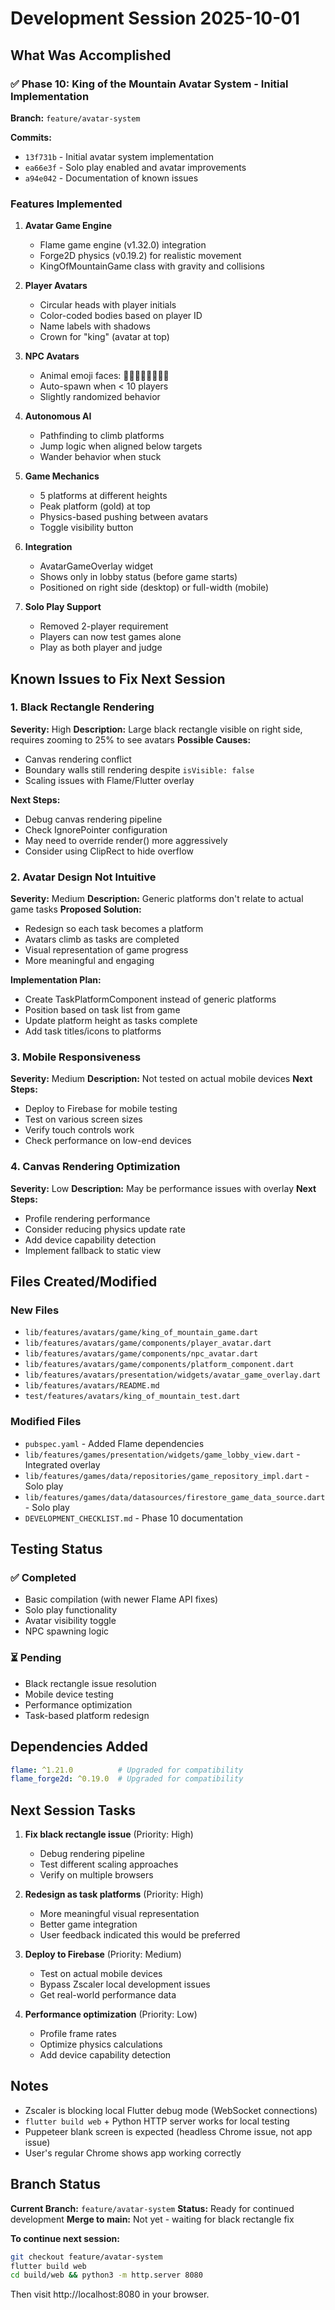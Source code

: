 # Development Session 2025-10-01

## What Was Accomplished

### ✅ Phase 10: King of the Mountain Avatar System - Initial Implementation

**Branch:** `feature/avatar-system`

**Commits:**
- `13f731b` - Initial avatar system implementation
- `ea66e3f` - Solo play enabled and avatar improvements
- `a94e042` - Documentation of known issues

### Features Implemented

1. **Avatar Game Engine**
   - Flame game engine (v1.32.0) integration
   - Forge2D physics (v0.19.2) for realistic movement
   - KingOfMountainGame class with gravity and collisions

2. **Player Avatars**
   - Circular heads with player initials
   - Color-coded bodies based on player ID
   - Name labels with shadows
   - Crown for "king" (avatar at top)

3. **NPC Avatars**
   - Animal emoji faces: 🐶🐱🐭🐹🐰🦊🐻🐼
   - Auto-spawn when < 10 players
   - Slightly randomized behavior

4. **Autonomous AI**
   - Pathfinding to climb platforms
   - Jump logic when aligned below targets
   - Wander behavior when stuck

5. **Game Mechanics**
   - 5 platforms at different heights
   - Peak platform (gold) at top
   - Physics-based pushing between avatars
   - Toggle visibility button

6. **Integration**
   - AvatarGameOverlay widget
   - Shows only in lobby status (before game starts)
   - Positioned on right side (desktop) or full-width (mobile)

7. **Solo Play Support**
   - Removed 2-player requirement
   - Players can now test games alone
   - Play as both player and judge

## Known Issues to Fix Next Session

### 1. Black Rectangle Rendering
**Severity:** High
**Description:** Large black rectangle visible on right side, requires zooming to 25% to see avatars
**Possible Causes:**
- Canvas rendering conflict
- Boundary walls still rendering despite `isVisible: false`
- Scaling issues with Flame/Flutter overlay

**Next Steps:**
- Debug canvas rendering pipeline
- Check IgnorePointer configuration
- May need to override render() more aggressively
- Consider using ClipRect to hide overflow

### 2. Avatar Design Not Intuitive
**Severity:** Medium
**Description:** Generic platforms don't relate to actual game tasks
**Proposed Solution:**
- Redesign so each task becomes a platform
- Avatars climb as tasks are completed
- Visual representation of game progress
- More meaningful and engaging

**Implementation Plan:**
- Create TaskPlatformComponent instead of generic platforms
- Position based on task list from game
- Update platform height as tasks complete
- Add task titles/icons to platforms

### 3. Mobile Responsiveness
**Severity:** Medium
**Description:** Not tested on actual mobile devices
**Next Steps:**
- Deploy to Firebase for mobile testing
- Test on various screen sizes
- Verify touch controls work
- Check performance on low-end devices

### 4. Canvas Rendering Optimization
**Severity:** Low
**Description:** May be performance issues with overlay
**Next Steps:**
- Profile rendering performance
- Consider reducing physics update rate
- Add device capability detection
- Implement fallback to static view

## Files Created/Modified

### New Files
- `lib/features/avatars/game/king_of_mountain_game.dart`
- `lib/features/avatars/game/components/player_avatar.dart`
- `lib/features/avatars/game/components/npc_avatar.dart`
- `lib/features/avatars/game/components/platform_component.dart`
- `lib/features/avatars/presentation/widgets/avatar_game_overlay.dart`
- `lib/features/avatars/README.md`
- `test/features/avatars/king_of_mountain_test.dart`

### Modified Files
- `pubspec.yaml` - Added Flame dependencies
- `lib/features/games/presentation/widgets/game_lobby_view.dart` - Integrated overlay
- `lib/features/games/data/repositories/game_repository_impl.dart` - Solo play
- `lib/features/games/data/datasources/firestore_game_data_source.dart` - Solo play
- `DEVELOPMENT_CHECKLIST.md` - Phase 10 documentation

## Testing Status

### ✅ Completed
- Basic compilation (with newer Flame API fixes)
- Solo play functionality
- Avatar visibility toggle
- NPC spawning logic

### ⏳ Pending
- Black rectangle issue resolution
- Mobile device testing
- Performance optimization
- Task-based platform redesign

## Dependencies Added

```yaml
flame: ^1.21.0          # Upgraded for compatibility
flame_forge2d: ^0.19.0  # Upgraded for compatibility
```

## Next Session Tasks

1. **Fix black rectangle issue** (Priority: High)
   - Debug rendering pipeline
   - Test different scaling approaches
   - Verify on multiple browsers

2. **Redesign as task platforms** (Priority: High)
   - More meaningful visual representation
   - Better game integration
   - User feedback indicated this would be preferred

3. **Deploy to Firebase** (Priority: Medium)
   - Test on actual mobile devices
   - Bypass Zscaler local development issues
   - Get real-world performance data

4. **Performance optimization** (Priority: Low)
   - Profile frame rates
   - Optimize physics calculations
   - Add device capability detection

## Notes

- Zscaler is blocking local Flutter debug mode (WebSocket connections)
- `flutter build web` + Python HTTP server works for local testing
- Puppeteer blank screen is expected (headless Chrome issue, not app issue)
- User's regular Chrome shows app working correctly

## Branch Status

**Current Branch:** `feature/avatar-system`
**Status:** Ready for continued development
**Merge to main:** Not yet - waiting for black rectangle fix

**To continue next session:**
```bash
git checkout feature/avatar-system
flutter build web
cd build/web && python3 -m http.server 8080
```

Then visit http://localhost:8080 in your browser.
